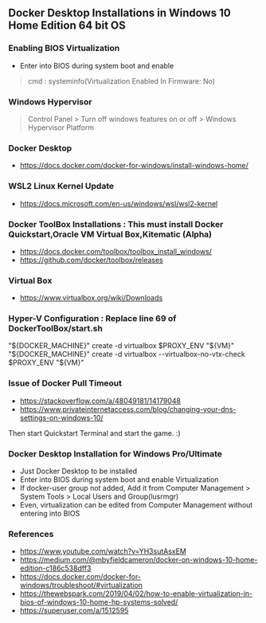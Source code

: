 ## Docker Desktop Installations in Windows 10 Home Edition 64 bit OS

### Enabling BIOS Virtualization
* Enter into BIOS during system boot and enable
> cmd : systeminfo(Virtualization Enabled In Firmware: No)

### Windows Hypervisor
> Control Panel > Turn off windows features on or off > Windows Hypervisor Platform	

### Docker Desktop
* https://docs.docker.com/docker-for-windows/install-windows-home/
				   
### WSL2 Linux Kernel Update
* https://docs.microsoft.com/en-us/windows/wsl/wsl2-kernel

### Docker ToolBox Installations : This must install Docker Quickstart,Oracle VM Virtual Box,Kitematic (Alpha)
* https://docs.docker.com/toolbox/toolbox_install_windows/
* https://github.com/docker/toolbox/releases

### Virtual Box
* https://www.virtualbox.org/wiki/Downloads

### Hyper-V Configuration : Replace line 69 of DockerToolBox/start.sh
"${DOCKER_MACHINE}" create -d virtualbox $PROXY_ENV "${VM}"
"${DOCKER_MACHINE}" create -d virtualbox --virtualbox-no-vtx-check $PROXY_ENV "${VM}"

### Issue of Docker Pull Timeout
* https://stackoverflow.com/a/48049181/14179048
* https://www.privateinternetaccess.com/blog/changing-your-dns-settings-on-windows-10/

Then start Quickstart Terminal and start the game. :)

### Docker Desktop Installation for Windows Pro/Ultimate
* Just Docker Desktop to be installed
* Enter into BIOS during system boot and enable Virtualization 
* If docker-user group not added, Add it from Computer Management > System Tools > Local Users and Group(lusrmgr)
* Even, virtualization can be edited from Computer Management without entering into BIOS

### References
* https://www.youtube.com/watch?v=YH3sutAsxEM
* https://medium.com/@mbyfieldcameron/docker-on-windows-10-home-edition-c186c538dff3
* https://docs.docker.com/docker-for-windows/troubleshoot/#virtualization
* https://thewebspark.com/2019/04/02/how-to-enable-virtualization-in-bios-of-windows-10-home-hp-systems-solved/
* https://superuser.com/a/1512595
